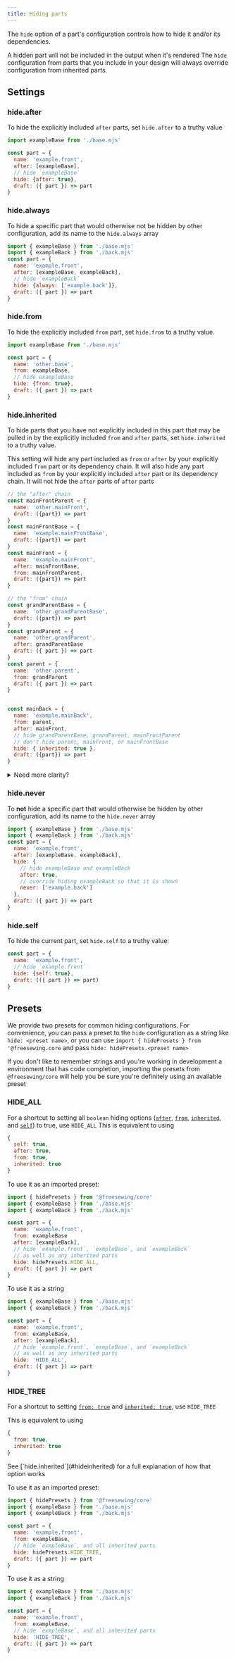 ```yaml
---
title: Hiding parts
---
```


The `hide` option of a part's configuration controls how to hide it and/or its dependencies.

<Tip>A hidden part will not be included in the output when it's rendered</Tip>
<Tip>The `hide` configuration from parts that you include in your design will always override configuration from inherited parts.</Tip>

## Settings

### hide.after

To hide the explicitly included `after` parts, set `hide.after` to a truthy value

```js
import exampleBase from './base.mjs'

const part = {
  name: 'example.front',
  after: [exampleBase],
  // hide `exampleBase`
  hide: {after: true},
  draft: ({ part }) => part
}
```


### hide.always

To hide a specific part that would otherwise not be hidden by other configuration, add its name to the `hide.always` array

```js
import { exampleBase } from './base.mjs'
import { exampleBack } from './back.mjs'
const part = {
  name: 'example.front',
  after: [exampleBase, exampleBack],
  // hide `exampleBack`
  hide: {always: ['example.back']},
  draft: ({ part }) => part
}
```

### hide.from

To hide the explicitly included `from` part, set `hide.from` to a truthy value.

```js
import exampleBase from './base.mjs'

const part = {
  name: 'other.base',
  from: exampleBase,
  // hide exampleBase
  hide: {from: true},
  draft: ({ part }) => part
}
```

### hide.inherited

To hide parts that you have not explicitly included in this part that may be pulled in by the explicitly included `from` and `after` parts, set `hide.inherited` to a truthy value.

<Note>This setting will hide any part included as `from` or `after` by your explicitly included `from` part or its dependency chain. It will also hide any part included as `from` by your explicitly included `after` part or its dependency chain. It will not hide the `after` parts of `after` parts</Note>

```js
// the "after" chain
const mainFrontParent = {
  name: 'other.mainFront',
  draft: ({part}) => part
}
const mainFrontBase = {
  name: 'example.mainFrontBase',
  draft: ({part}) => part
}
const mainFront = {
  name: 'example.mainFront',
  after: mainFrontBase,
  from: mainFrontParent,
  draft: ({part}) => part
}

// the "from" chain
const grandParentBase = {
  name: 'other.grandParentBase',
  draft: ({part}) => part
}
const grandParent = {
  name: 'other.grandParent',
  after: grandParentBase
  draft: ({ part }) => part
}
const parent = {
  name: 'other.parent',
  from: grandParent
  draft: ({ part }) => part
}


const mainBack = {
  name: 'example.mainBack',
  from: parent,
  after: mainFront,
  // hide grandParentBase, grandParent, mainFrontParent
  // don't hide parent, mainFront, or mainFrontBase
  hide: { inherited: true },
  draft: ({part}) => part
}

```
<Tip>
<details>
  <summary>Need more clarity?</summary>

  In the above example, the dependency tree for the part `example.mainBack` resolves to the following, with `from` dependencies in **bold** and `after` dependencies *italicized*.


  | Part                          | Dependency Type  | Hidden |
  | :---------- | :---------- | :-----|
  | example.mainBack              | root             | false  |
  | - **other.parent**            | from             | false  |
  | - - **other.grandParent**      | inherited from   | true   |
  | - - - *other.grandParentBase*   | inherited after  | true   |
  | - *example.mainFront*         | after            | false  |
  | - - *example.mainFrontBase*    | after            | false  |
  | - - **other.mainFront**        | inherited from   | true   |

  Dependencies are considered inherited if they have two or more dashes (-) next to them, and are either **bold** themselves, or underneath a **bold** part.
</details>
</Tip>

### hide.never

To __not__ hide a specific part that would otherwise be hidden by other configuration, add its name to the `hide.never` array

```js
import { exampleBase } from './base.mjs'
import { exampleBack } from './back.mjs'
const part = {
  name: 'example.front',
  after: [exampleBase, exampleBack],
  hide: {
    // hide exampleBase and exampleBack
    after: true,
    // override hiding exampleBack so that it is shown
    never: ['example.back']
  },
  draft: ({ part }) => part
}
```

### hide.self

To hide the current part, set `hide.self` to a truthy value:

```js
const part = {
  name: 'example.front',
  // hide `example.front`
  hide: {self: true},
  draft: (({ part }) => part)
}
```

## Presets
We provide two presets for common hiding configurations. For convenience, you can pass a preset to the `hide` configuration as a string like `hide: <preset name>`, or you can use `import { hidePresets } from '@freesewing.core` and pass `hide: hidePresets.<preset name>`

<Tip> If you don't like to remember strings and you're working in development a environment that has code completion, importing the presets from `@freesewing/core` will help you be sure you're definitely using an available preset </Tip>

### HIDE_ALL
For a shortcut to setting all `boolean` hiding options ([`after`](#hideafter), [`from`](#hidefrom), [`inherited`](#hideinherited), and [`self`](#hideself)) to true, use  `HIDE_ALL`
<Note>
This is equivalent to using

```js
{
  self: true,
  after: true,
  from: true,
  inherited: true
}
```
</Note>

To use it as an imported preset:
```js
import { hidePresets } from '@freesewing/core'
import { exampleBase } from './base.mjs'
import { exampleBack } from './back.mjs'

const part = {
  name: 'example.front',
  from: exampleBase
  after: [exampleBack],
  // hide `example.front`, `exmpleBase`, and `exampleBack`
  // as well as any inherited parts
  hide: hidePresets.HIDE_ALL,
  draft: ({ part }) => part
}
```


To use it as a string
```js
import { exampleBase } from './base.mjs'
import { exampleBack } from './back.mjs'

const part = {
  name: 'example.front',
  from: exampleBase,
  after: [exampleBack],
  // hide `example.front`, `exmpleBase`, and `exampleBack`
  // as well as any inherited parts
  hide: 'HIDE_ALL',
  draft: ({ part }) => part
}
```

### HIDE_TREE
For a shortcut to setting [`from: true`](#hidefrom) and [`inherited: true`](#hideinherited), use `HIDE_TREE`

<Note>
This is equivalent to using

```js
{
  from: true,
  inherited: true
}
````
</Note>
<Related>
See [`hide.inherited`](#hideinherited) for a full explanation of how that option works
</Related>

To use it as an imported preset:
```js
import { hidePresets } from '@freesewing/core'
import { exampleBase } from './base.mjs'
import { exampleBack } from './back.mjs'

const part = {
  name: 'example.front',
  from: exampleBase,
  // hide `exmpleBase`, and all inherited parts
  hide: hidePresets.HIDE_TREE,
  draft: ({ part }) => part
}
```


To use it as a string
```js
import { exampleBase } from './base.mjs'
import { exampleBack } from './back.mjs'

const part = {
  name: 'example.front',
  from: exampleBase,
  // hide `exmpleBase`, and all inherited parts
  hide: 'HIDE_TREE',
  draft: ({ part }) => part
}
```
